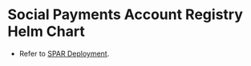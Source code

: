 # Social Payments Account Registry Helm Chart

- Refer to [SPAR Deployment](https://docs.openg2p.org/deployment/openg2p-modules-deployment/spar-deployment).
